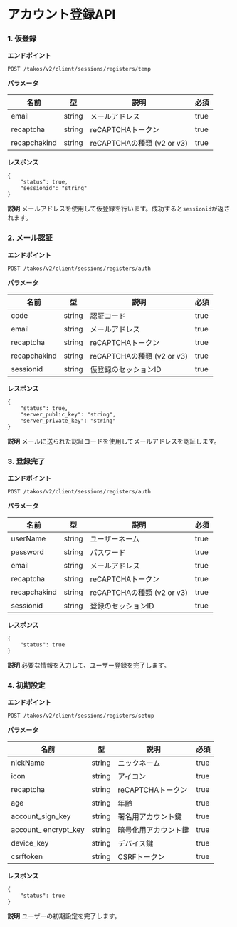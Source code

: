 # アカウント登録API

### 1. 仮登録

**エンドポイント**

```
POST /takos/v2/client/sessions/registers/temp
```

**パラメータ**

| 名前         | 型     | 説明                       | 必須 |
| ------------ | ------ | -------------------------- | ---- |
| email        | string | メールアドレス             | true |
| recaptcha    | string | reCAPTCHAトークン          | true |
| recapchakind | string | reCAPTCHAの種類 (v2 or v3) | true |

**レスポンス**

```
{
    "status": true,
    "sessionid": "string"
}
```

**説明** メールアドレスを使用して仮登録を行います。成功すると`sessionid`が返されます。

### 2. メール認証

**エンドポイント**

```
POST /takos/v2/client/sessions/registers/auth
```

**パラメータ**

| 名前         | 型     | 説明                       | 必須 |
| ------------ | ------ | -------------------------- | ---- |
| code         | string | 認証コード                 | true |
| email        | string | メールアドレス             | true |
| recaptcha    | string | reCAPTCHAトークン          | true |
| recapchakind | string | reCAPTCHAの種類 (v2 or v3) | true |
| sessionid    | string | 仮登録のセッションID       | true |

**レスポンス**

```
{
    "status": true,
    "server_public_key": "string",
    "server_private_key": "string"
}
```

**説明** メールに送られた認証コードを使用してメールアドレスを認証します。

### 3. 登録完了

**エンドポイント**

```
POST /takos/v2/client/sessions/registers/auth
```

**パラメータ**

| 名前         | 型     | 説明                       | 必須 |
| ------------ | ------ | -------------------------- | ---- |
| userName     | string | ユーザーネーム             | true |
| password     | string | パスワード                 | true |
| email        | string | メールアドレス             | true |
| recaptcha    | string | reCAPTCHAトークン          | true |
| recapchakind | string | reCAPTCHAの種類 (v2 or v3) | true |
| sessionid    | string | 登録のセッションID         | true |

**レスポンス**

```
{
    "status": true
}
```

**説明** 必要な情報を入力して、ユーザー登録を完了します。

### 4. 初期設定

**エンドポイント**

```
POST /takos/v2/client/sessions/registers/setup
```

**パラメータ**

| 名前                 | 型     | 説明                 | 必須 |
| -------------------- | ------ | -------------------- | ---- |
| nickName             | string | ニックネーム         | true |
| icon                 | string | アイコン             | true |
| recaptcha            | string | reCAPTCHAトークン    | true |
| age                  | string | 年齢                 | true |
| account_sign_key     | string | 署名用アカウント鍵   | true |
| account_ encrypt_key | string | 暗号化用アカウント鍵 | true |
| device_key           | string | デバイス鍵           | true |
| csrftoken            | string | CSRFトークン         | true |

**レスポンス**

```
{
    "status": true
}
```

**説明** ユーザーの初期設定を完了します。
